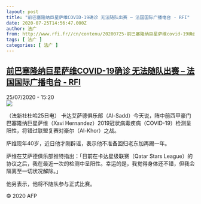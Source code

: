 ```yaml
---
layout: post
title: "前巴塞隆纳巨星萨维COVID-19确诊 无法随队出赛 – 法国国际广播电台 - RFI"
date: 2020-07-25T14:56:47.000Z
author: 法广
from: http://www.rfi.fr//cn/contenu/20200725-前巴塞隆纳巨星萨维covid-19确诊-无法随队出赛
tags: [ 法广 ]
categories: [ 法广 ]
---
```

<!--1595689007000-->
[前巴塞隆纳巨星萨维COVID-19确诊 无法随队出赛 – 法国国际广播电台 - RFI](http://www.rfi.fr//cn/contenu/20200725-%E5%89%8D%E5%B7%B4%E5%A1%9E%E9%9A%86%E7%BA%B3%E5%B7%A8%E6%98%9F%E8%90%A8%E7%BB%B4covid-19%E7%A1%AE%E8%AF%8A-%E6%97%A0%E6%B3%95%E9%9A%8F%E9%98%9F%E5%87%BA%E8%B5%9B)
------

<div>
<div>25/07/2020 - 15:20</div><img src="https://s.rfi.fr/media/display/400d4794-ce80-11ea-8051-005056a98db9/w:310/p:16x9/spo0004b.200725212003.jpg"><div class="t-content__body u-clearfix"><div class="m-interstitial"></div><p>（法新社杜哈25日电）    卡达艾萨德俱乐部（Al-Sadd）今天说，阵中前西甲豪门巴塞隆纳巨星萨维（Xavi Hernandez）2019冠状病毒疾病（COVID-19）检测呈阳性，将错过联盟复赛对豪尔（Al-Khor）之战。</p><p>    萨维现年40岁，近日他才刚辟谣，表示他不准备回归老东加再踢一年。</p><p>    萨维在艾萨德俱乐部推特指出：「日前在卡达星级联赛（Qatar Stars League）的协议之后，我在最近一次的检测中呈阳性。幸运的是，我觉得身体还不错，但我会隔离至一切状况解除。」</p><p>    他另表示，他将不随队参与正式比赛。</p><p class="t-copyright">© 2020 AFP</p>        </div>
</div>
